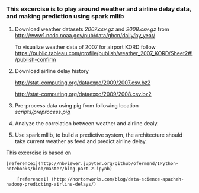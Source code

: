 ### This excercise is to play around weather and airline delay data, and making prediction using spark mllib 

1.  Download weather datasets  *2007.csv.gz*  and *2008.csv.gz* from
<http://www1.ncdc.noaa.gov/pub/data/ghcn/daily/by_year/>

	To visualize weather data of  2007 for airport KORD follow <https://public.tableau.com/profile/publish/weather_2007_KORD/Sheet2#!/publish-confirm>
	

2.  Download airline delay history

	<http://stat-computing.org/dataexpo/2009/2007.csv.bz2>

	<http://stat-computing.org/dataexpo/2009/2008.csv.bz2>

3.  Pre-process data using pig from following location
	*scripts/preprocess.pig*

4.  Analyze the correlation between weather and airline dealy.
5.  Use spark mllib, to build a predictive system, the architecture should take current weather as feed and predict airline delay.


This excercise is based on

	[reference1](http://nbviewer.jupyter.org/github/ofermend/IPython-notebooks/blob/master/blog-part-2.ipynb)
	
		[reference1] (http://hortonworks.com/blog/data-science-apacheh-hadoop-predicting-airline-delays/)




